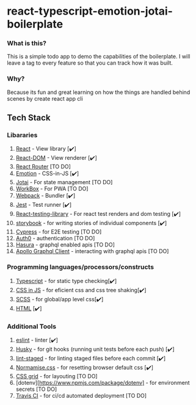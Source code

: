 # react-typescript-emotion-jotai-boilerplate

### What is this?

This is a simple todo app to demo the capabilities of the boilerplate. I will leave a tag to every feature so that you can track how it was built.

### Why?

Because its fun and great learning on how the things are handled behind scenes by create react app cli

## Tech Stack

### Libararies

1. [React](https://reactjs.org/) - View library [:heavy_check_mark:]
1. [React-DOM](https://reactjs.org/docs/react-dom.html) - View renderer [:heavy_check_mark:]
1. [React Router](https://reactrouter.com/web/guides/quick-start) [TO DO]
1. [Emotion](https://emotion.sh/docs/introduction) - CSS-in-JS [:heavy_check_mark:]
1. [Jotai](https://github.com/pmndrs/jotai) - For state management [TO DO]
1. [WorkBox](https://developers.google.com/web/tools/workbox) - For PWA [TO DO]
1. [Webpack](https://webpack.js.org/) - Bundler [:heavy_check_mark:]
1. [Jest](https://jestjs.io/) - Test runner [:heavy_check_mark:]
1. [React-testing-library](https://testing-library.com/docs/react-testing-library/intro) - For react test renders and dom testing [:heavy_check_mark:]
1. [storybook](https://storybook.js.org/) - for writing stories of individual components [:heavy_check_mark:]
1. [Cypress](https://www.cypress.io/) - for E2E testing [TO DO]
1. [Auth0](https://auth0.com/) - authentication [TO DO]
1. [Hasura](https://hasura.io/) - graphql enabled apis [TO DO]
1. [Apollo Graphql Client](https://www.apollographql.com/docs/react/) - interacting with graphql apis [TO DO]

### Programming languages/processors/constructs

1. [Typescript](https://www.typescriptlang.org/) - for static type checking[:heavy_check_mark:]
2. [CSS in JS](https://cssinjs.org/?v=v10.4.0) - for eficient css and css tree shaking[:heavy_check_mark:]
3. [SCSS](https://sass-lang.com/documentation/syntax) - for global/app level css[:heavy_check_mark:]
4. [HTML](https://developers.google.com/web) [:heavy_check_mark:]

### Additional Tools

1. [eslint](https://eslint.org/) - linter [:heavy_check_mark:]
2. [Husky](https://github.com/typicode/husky) - for git hooks (running unit tests before each push) [:heavy_check_mark:]
3. [lint-staged](https://github.com/okonet/lint-staged#readme) - for linting staged files before each commit [:heavy_check_mark:]
4. [Normamise.css](https://necolas.github.io/normalize.css/) - for resetting browser default css [:heavy_check_mark:]
5. [CSS grid](https://developer.mozilla.org/en-US/docs/Web/CSS/grid) - for layouting [TO DO]
6. [dotenv][https://www.npmjs.com/package/dotenv] - for environment secrets [TO DO]
7. [Travis CI](https://travis-ci.org/) - for ci/cd automated deployment [TO DO]
